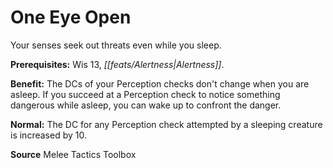﻿---
cssclass: [feats]

---
# One Eye Open

Your senses seek out threats even while you sleep.

**Prerequisites:** Wis 13, _[[feats/Alertness|Alertness]]_.

**Benefit:** The DCs of your Perception checks don't change when you are asleep. If you succeed at a Perception check to notice something dangerous while asleep, you can wake up to confront the danger.

**Normal:** The DC for any Perception check attempted by a sleeping creature is increased by 10.

**Source** Melee Tactics Toolbox